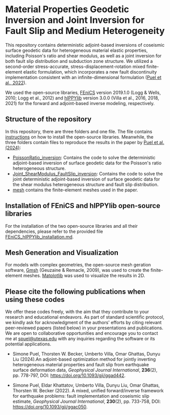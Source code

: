 # Material Properties Geodetic Inversion and Joint Inversion for Fault Slip and Medium Heterogeneity


This repository contains deterministic adjoint-based inversions of coseismic surface geodetic data for heterogeneous material elastic properties, including Poisson's ratio and shear modulus, as well as a joint inversion for both fault slip distribution and subduction zone structure. We utilized a second-order stress-accurate, stress-displacement-rotation mixed finite-element elastic formulation, which incorporates a new fault discontinuity implementation consistent with an infinite-dimensional formulation ([Puel et al., 2022](https://doi.org/10.1093/gji/ggac050)).

We used the open-source libraries, [FEniCS](https://fenicsproject.org) version 2019.1.0 (Logg \& Wells, 2010; Logg et al., 2012) and [hIPPYlib](https://hippylib.github.io) version 3.0.0 (Villa et al., 2016, 2018, 2021) for the forward and adjoint-based inverse modeling, respectively.


## Structure of the repository

In this repository, there are three folders and one file. The file contains [instructions](https://github.com/SimonePuel/PoissonRatio-Joint-Inversions/blob/main/FEniCS-hIPPYlib_installation.md) on how to install the open-source libraries. Meanwhile, the three folders contain files to reproduce the results in the paper by [Puel et al. (2024)](https://doi.org/10.1093/gji/ggad442):

- [PoissonRatio_inversion](https://github.com/SimonePuel/PoissonRatio-Joint-Inversions/tree/main/PoissonRatio_inversion): Contains the code to solve the deterministic adjoint-based inversion of surface geodetic data for the Poisson's ratio heterogeneous structure.
- [Joint_ShearModulus_FaultSlip_inversion](https://github.com/SimonePuel/PoissonRatio-Joint-Inversions/tree/main/Joint_ShearModulus_FaultSlip_inversion): Contains the code to solve the joint deterministic adjoint-based inversion of surface geodetic data for the shear modulus heterogeneous structure and fault slip distribution.
- [mesh](https://github.com/SimonePuel/PoissonRatio-Joint-Inversions/tree/main/mesh) contains the finite-element meshes used in the paper.


## Installation of FEniCS and hIPPYlib open-source libraries

For the installation of the two open-source libraries and all their dependencies, please refer to the provided file [FEniCS_hIPPYlib_installation.md](https://github.com/SimonePuel/PoissonRatio-Joint-Inversions/blob/main/FEniCS-hIPPYlib_installation.md).


## Mesh Generation and Visualization

For models with complex geometries, the open-source mesh geration software, [Gmsh](https://www.gmsh.info/) (Geuzaine \& Remacle, 2009), was used to create the finite-element meshes. [Matplotlib](https://matplotlib.org) was used to visualize the results in 2D.


## Please cite the following publications when using these codes 

We offer these codes freely, with the aim that they contribute to your research and educational endeavors. As part of standard scientific protocol, we kindly ask for acknowledgment of the authors' efforts by citing relevant peer-reviewed papers (listed below) in your presentations and publications. We are open to collaborative opportunities and encourage you to contact me at spuel@utexas.edu with any inquiries regarding the software or its potential applications.

- Simone Puel, Thorsten W. Becker, Umberto Villa, Omar Ghattas, Dunyu Liu (2024).An adjoint-based optimization method for jointly inverting heterogeneous material properties and fault slip from earthquake surface deformation data, _Geophysical Journal International_, **236**(2), pp. 778-797, DOI: https://doi.org/10.1093/gji/ggad442.

- Simone Puel, Eldar Khattatov, Umberto Villa, Dunyu Liu, Omar Ghattas, Thorsten W. Becker (2022). A mixed, unified forward/inverse framework for earthquake problems: fault implementation and coseismic slip estimate, _Geophysical Journal International_, **230**(2), pp. 733-758, DOI: https://doi.org/10.1093/gji/ggac050.


